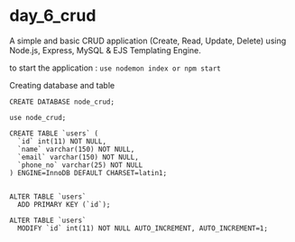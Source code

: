 # day_6_crud

A simple and basic CRUD application (Create, Read, Update, Delete) using Node.js, Express, MySQL & EJS Templating Engine.

to start the application :
```use nodemon index or npm start```

Creating database and table

```
CREATE DATABASE node_crud;

use node_crud;

CREATE TABLE `users` (
  `id` int(11) NOT NULL,
  `name` varchar(150) NOT NULL,
  `email` varchar(150) NOT NULL,
  `phone_no` varchar(25) NOT NULL
) ENGINE=InnoDB DEFAULT CHARSET=latin1;
 
 
ALTER TABLE `users`
  ADD PRIMARY KEY (`id`);
 
ALTER TABLE `users`
  MODIFY `id` int(11) NOT NULL AUTO_INCREMENT, AUTO_INCREMENT=1;
```
